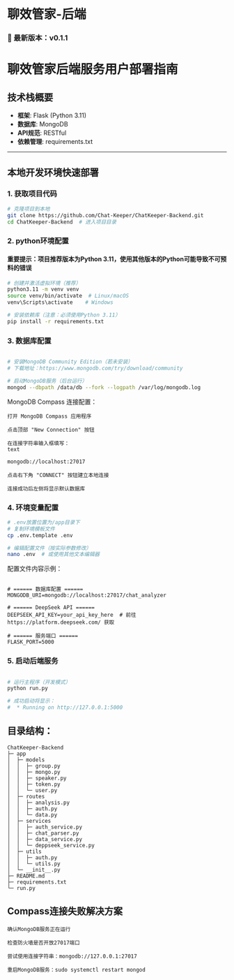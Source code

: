 # 聊效管家-后端

### **🔖 最新版本：v0.1.1**

# 聊效管家后端服务用户部署指南

## 技术栈概要
- **框架**: Flask (Python 3.11)
- **数据库**: MongoDB
- **API规范**: RESTful
- **依赖管理**: requirements.txt

---

## 本地开发环境快速部署

### 1. 获取项目代码
```bash
# 克隆项目到本地
git clone https://github.com/Chat-Keeper/ChatKeeper-Backend.git
cd ChatKeeper-Backend  # 进入项目目录
```
### 2. python环境配置
#### 重要提示：项目推荐版本为Python 3.11，使用其他版本的Python可能导致不可预料的错误
```bash
# 创建并激活虚拟环境（推荐）
python3.11 -m venv venv
source venv/bin/activate  # Linux/macOS
venv\Scripts\activate    # Windows

# 安装依赖库（注意：必须使用Python 3.11）
pip install -r requirements.txt
```
### 3. 数据库配置
```bash

# 安装MongoDB Community Edition（若未安装）
# 下载地址：https://www.mongodb.com/try/download/community

# 启动MongoDB服务（后台运行）
mongod --dbpath /data/db --fork --logpath /var/log/mongodb.log
```
MongoDB Compass 连接配置：

    打开 MongoDB Compass 应用程序

    点击顶部 "New Connection" 按钮

    在连接字符串输入框填写：
    text

    mongodb://localhost:27017

    点击右下角 "CONNECT" 按钮建立本地连接

    连接成功后左侧将显示默认数据库

### 4. 环境变量配置
```bash
# .env放置位置为/app目录下
# 复制环境模板文件
cp .env.template .env

# 编辑配置文件（按实际参数修改）
nano .env  # 或使用其他文本编辑器
```
配置文件内容示例：

```env

# ====== 数据库配置 ======
MONGODB_URI=mongodb://localhost:27017/chat_analyzer

# ====== DeepSeek API ======
DEEPSEEK_API_KEY=your_api_key_here  # 前往 https://platform.deepseek.com/ 获取

# ====== 服务端口 ======
FLASK_PORT=5000
```
### 5. 启动后端服务
```bash

# 运行主程序（开发模式）
python run.py

# 成功启动将显示：
#  * Running on http://127.0.0.1:5000
```


## 目录结构：
```
ChatKeeper-Backend
├─ app
│  ├─ models
│  │  ├─ group.py
│  │  ├─ mongo.py
│  │  ├─ speaker.py
│  │  ├─ token.py
│  │  └─ user.py
│  ├─ routes
│  │  ├─ analysis.py
│  │  ├─ auth.py
│  │  └─ data.py
│  ├─ services
│  │  ├─ auth_service.py
│  │  ├─ chat_parser.py
│  │  ├─ data_service.py
│  │  └─ deppseek_service.py
│  ├─ utils
│  │  ├─ auth.py
│  │  └─ utils.py
│  └─ __init__.py
├─ README.md
├─ requirements.txt
└─ run.py

```

## Compass连接失败解决方案

    确认MongoDB服务正在运行

    检查防火墙是否开放27017端口

    尝试使用连接字符串：mongodb://127.0.0.1:27017

    重启MongoDB服务：sudo systemctl restart mongod